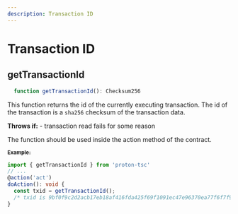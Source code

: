 ```yaml
---
description: Transaction ID
---
```


# Transaction ID


## getTransactionId

```ts
  function getTransactionId(): Checksum256
  ```
  This function returns the id of the currently executing transaction. The id of the transaction is a `sha256` checksum of the transaction data.

  **Throws if:**
    - transaction read fails for some reason

  The function should be used inside the action method of the contract. 

  <sub>**Example:**</sub>
  ```ts
  import { getTransactionId } from 'proton-tsc'
  // ...
  @action('act')
  doAction(): void {
    const txid = getTransactionId();
    /* txid is 9bf0f9c2d2acb17eb18af416fda425f69f1091ec47e96370ea77f6f7f92814bb */
  }
  ```